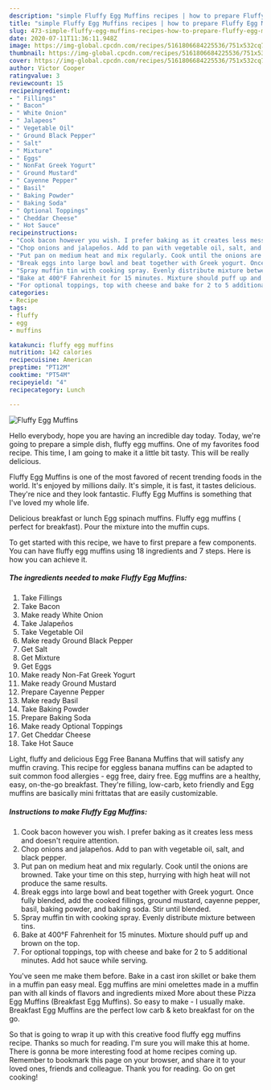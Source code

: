 ```yaml
---
description: "simple Fluffy Egg Muffins recipes | how to prepare Fluffy Egg Muffins"
title: "simple Fluffy Egg Muffins recipes | how to prepare Fluffy Egg Muffins"
slug: 473-simple-fluffy-egg-muffins-recipes-how-to-prepare-fluffy-egg-muffins
date: 2020-07-11T11:36:11.948Z
image: https://img-global.cpcdn.com/recipes/5161806684225536/751x532cq70/fluffy-egg-muffins-recipe-main-photo.jpg
thumbnail: https://img-global.cpcdn.com/recipes/5161806684225536/751x532cq70/fluffy-egg-muffins-recipe-main-photo.jpg
cover: https://img-global.cpcdn.com/recipes/5161806684225536/751x532cq70/fluffy-egg-muffins-recipe-main-photo.jpg
author: Victor Cooper
ratingvalue: 3
reviewcount: 15
recipeingredient:
- " Fillings"
- " Bacon"
- " White Onion"
- " Jalapeos"
- " Vegetable Oil"
- " Ground Black Pepper"
- " Salt"
- " Mixture"
- " Eggs"
- " NonFat Greek Yogurt"
- " Ground Mustard"
- " Cayenne Pepper"
- " Basil"
- " Baking Powder"
- " Baking Soda"
- " Optional Toppings"
- " Cheddar Cheese"
- " Hot Sauce"
recipeinstructions:
- "Cook bacon however you wish. I prefer baking as it creates less mess and doesn&#39;t require attention."
- "Chop onions and jalapeños. Add to pan with vegetable oil, salt, and black pepper."
- "Put pan on medium heat and mix regularly. Cook until the onions are browned. Take your time on this step, hurrying with high heat will not produce the same results."
- "Break eggs into large bowl and beat together with Greek yogurt. Once fully blended, add the cooked fillings, ground mustard, cayenne pepper, basil, baking powder, and baking soda. Stir until blended."
- "Spray muffin tin with cooking spray. Evenly distribute mixture between tins."
- "Bake at 400°F Fahrenheit for 15 minutes. Mixture should puff up and brown on the top."
- "For optional toppings, top with cheese and bake for 2 to 5 additional minutes. Add hot sauce while serving."
categories:
- Recipe
tags:
- fluffy
- egg
- muffins

katakunci: fluffy egg muffins 
nutrition: 142 calories
recipecuisine: American
preptime: "PT12M"
cooktime: "PT54M"
recipeyield: "4"
recipecategory: Lunch

---
```



![Fluffy Egg Muffins](https://img-global.cpcdn.com/recipes/5161806684225536/751x532cq70/fluffy-egg-muffins-recipe-main-photo.jpg)

Hello everybody, hope you are having an incredible day today. Today, we're going to prepare a simple dish, fluffy egg muffins. One of my favorites food recipe. This time, I am going to make it a little bit tasty. This will be really delicious.

Fluffy Egg Muffins is one of the most favored of recent trending foods in the world. It's enjoyed by millions daily. It's simple, it is fast, it tastes delicious. They're nice and they look fantastic. Fluffy Egg Muffins is something that I've loved my whole life.

Delicious breakfast or lunch Egg spinach muffins. Fluffy egg muffins ( perfect for breakfast). Pour the mixture into the muffin cups.


To get started with this recipe, we have to first prepare a few components. You can have fluffy egg muffins using 18 ingredients and 7 steps. Here is how you can achieve it.

<!--inarticleads1-->

##### The ingredients needed to make Fluffy Egg Muffins:

1. Take  Fillings
1. Take  Bacon
1. Make ready  White Onion
1. Take  Jalapeños
1. Take  Vegetable Oil
1. Make ready  Ground Black Pepper
1. Get  Salt
1. Get  Mixture
1. Get  Eggs
1. Make ready  Non-Fat Greek Yogurt
1. Make ready  Ground Mustard
1. Prepare  Cayenne Pepper
1. Make ready  Basil
1. Take  Baking Powder
1. Prepare  Baking Soda
1. Make ready  Optional Toppings
1. Get  Cheddar Cheese
1. Take  Hot Sauce


Light, fluffy and delicious Egg Free Banana Muffins that will satisfy any muffin craving. This recipe for eggless banana muffins can be adapted to suit common food allergies - egg free, dairy free. Egg muffins are a healthy, easy, on-the-go breakfast. They&#39;re filling, low-carb, keto friendly and Egg muffins are basically mini frittatas that are easily customizable. 

<!--inarticleads2-->

##### Instructions to make Fluffy Egg Muffins:

1. Cook bacon however you wish. I prefer baking as it creates less mess and doesn&#39;t require attention.
1. Chop onions and jalapeños. Add to pan with vegetable oil, salt, and black pepper.
1. Put pan on medium heat and mix regularly. Cook until the onions are browned. Take your time on this step, hurrying with high heat will not produce the same results.
1. Break eggs into large bowl and beat together with Greek yogurt. Once fully blended, add the cooked fillings, ground mustard, cayenne pepper, basil, baking powder, and baking soda. Stir until blended.
1. Spray muffin tin with cooking spray. Evenly distribute mixture between tins.
1. Bake at 400°F Fahrenheit for 15 minutes. Mixture should puff up and brown on the top.
1. For optional toppings, top with cheese and bake for 2 to 5 additional minutes. Add hot sauce while serving.


You&#39;ve seen me make them before. Bake in a cast iron skillet or bake them in a muffin pan easy meal. Egg muffins are mini omelettes made in a muffin pan with all kinds of flavors and ingredients mixed More about these Pizza Egg Muffins (Breakfast Egg Muffins). So easy to make - I usually make. Breakfast Egg Muffins are the perfect low carb &amp; keto breakfast for on the go. 

So that is going to wrap it up with this creative food fluffy egg muffins recipe. Thanks so much for reading. I'm sure you will make this at home. There is gonna be more interesting food at home recipes coming up. Remember to bookmark this page on your browser, and share it to your loved ones, friends and colleague. Thank you for reading. Go on get cooking!
